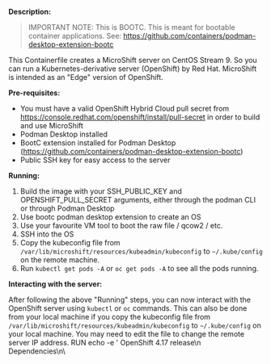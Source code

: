  **Description:**
 > IMPORTANT NOTE: This is BOOTC. This is meant for bootable container applications. See: https://github.com/containers/podman-desktop-extension-bootc

 This Containerfile creates a MicroShift server on CentOS Stream 9. So you can run a Kubernetes-derivative server (OpenShift) by Red Hat. MicroShift is intended as an "Edge" version of OpenShift.
 
 **Pre-requisites:**
 * You must have a valid OpenShift Hybrid Cloud pull secret from https://console.redhat.com/openshift/install/pull-secret in order to build and use MicroShift
 * Podman Desktop installed
 * BootC extension installed for Podman Desktop (https://github.com/containers/podman-desktop-extension-bootc)
 * Public SSH key for easy access to the server

 **Running:**
 1. Build the image with your SSH_PUBLIC_KEY and OPENSHIFT_PULL_SECRET arguments, either through the podman CLI or through Podman Desktop
 2. Use bootc podman desktop extension to create an OS
 3. Use your favourite VM tool to boot the raw file / qcow2 / etc.
 4. SSH into the OS
 5. Copy the kubeconfig file from `/var/lib/microshift/resources/kubeadmin/kubeconfig` to `~/.kube/config` on the remote machine.
 6. Run `kubectl get pods -A` or `oc get pods -A` to see all the pods running.

 **Interacting with the server:**
 
 After following the above "Running" steps, you can now interact with the OpenShift server using `kubectl` or `oc` commands. This can also be done from your local machine if you
 copy the kubeconfig file from `/var/lib/microshift/resources/kubeadmin/kubeconfig` to `~/.kube/config` on your local machine. You may need to edit the file to change the remote server IP address.
RUN echo -e ' OpenShift 4.17 release\n\
 Dependencies\n\
